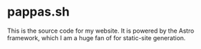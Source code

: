 # pappas.sh

This is the source code for my website. It is powered by the Astro framework, which I am a huge fan of for static-site generation.
